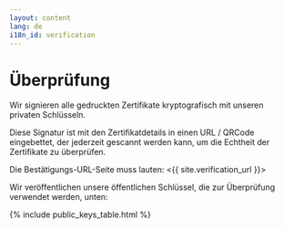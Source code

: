 ```yaml
---
layout: content
lang: de
i18n_id: verification
---
```


# Überprüfung

Wir signieren alle gedruckten Zertifikate kryptografisch mit unseren privaten Schlüsseln.

Diese Signatur ist mit den Zertifikatdetails in einen URL / QRCode eingebettet, der jederzeit gescannt werden kann, um die Echtheit der Zertifikate zu überprüfen.

Die Bestätigungs-URL-Seite muss lauten: <{{ site.verification_url }}>

Wir veröffentlichen unsere öffentlichen Schlüssel, die zur Überprüfung verwendet werden, unten:

{% include public_keys_table.html %}